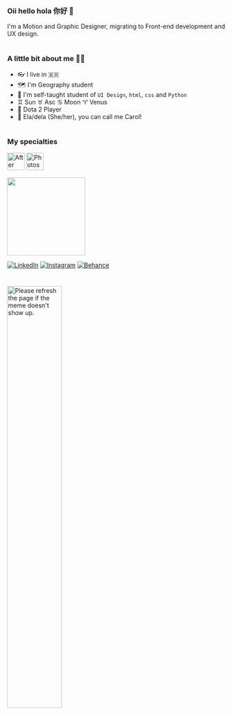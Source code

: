 
<h3 align="left"> Oii hello hola 你好 👋 </h3>  I'm a Motion and Graphic Designer, migrating to Front-end development and UX design.


#

### A little bit about me 🐱‍🚀
- 👓 I live in :brazil:
- :world_map: I'm Geography student 
- 👀 I'm self-taught student of `UI Design`, `html`, `css` and `Python` 
- :gemini: Sun :taurus: Asc :cancer: Moon :aries: Venus
- 🐙 Dota 2 Player
- 🤞 Ela/dela (She/her), you can call me Carol! 
<div>
  
  # 
  
 ### My specialties
    
  
 <img src="https://cdn.icon-icons.com/icons2/17/PNG/256/AdobeAfterEffects_AfterEffects_2202.png" width="40" height="40" alt="After Effects" width-max="100%">       <img src="https://cdn.jsdelivr.net/gh/devicons/devicon/icons/photoshop/photoshop-plain.svg" width="40" height="40" alt="Photoshop"> 
</div>

<div align="left">
  <a href="https://github.com/pnlpcarolina"> <img height="180em" src="https://github-readme-stats.vercel.app/api?username=pnlpcarolina&show_icons=true&theme=tokyonight&include_all_commits=true&count_private=true"/></a>
 
 <a href='https://www.linkedin.com/in/pnlpcarolina/' target="_blank"><img alt='LinkedIn' src='https://img.shields.io/badge/LinkedIn-100000?style=for-the-badge&logo=LinkedIn&logoColor=70a5fd&labelColor=1a1b27&color=1a1b27'/></a>
<a href='http://instagram.com/pnlpcarolina' target="_blank"><img alt='Instagram' src='https://img.shields.io/badge/Instagram-100000?style=for-the-badge&logo=Instagram&logoColor=bf91f3&labelColor=1a1b27&color=1a1b27'/></a>
<a href='https://www.behance.net/pnlpcarol' target="_blank"><img alt='Behance' src='https://img.shields.io/badge/Behance-100000?style=for-the-badge&logo=Behance&logoColor=38bdae&labelColor=1a1b27&color=1a1b27'/></a>
</div>
 

</div>

</div>

#
<img src='https://random-memer.herokuapp.com/'  width="50%" title="Random Meme" alt="Please refresh the page if the meme doesn't show up.">

